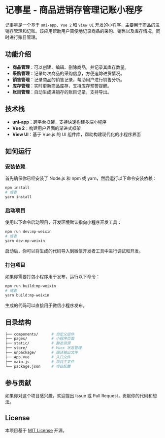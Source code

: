 
# 记事星 - 商品进销存管理记账小程序

记事星是一个基于 `uni-app`、`Vue 2` 和 `View UI` 开发的小程序，主要用于商品的进销存管理和记账。该应用帮助用户简便地记录商品的采购、销售以及库存情况，同时进行账目管理。

## 功能介绍

- **商品管理**：可以创建、编辑、删除商品，并记录其库存数量。
- **采购管理**：记录每次商品的采购信息，方便追踪进货情况。
- **销售管理**：记录商品的销售记录，帮助用户进行销售分析。
- **库存管理**：实时更新商品库存，支持库存预警提醒。
- **账目管理**：自动生成进销存的账目记录，支持导出。

## 技术栈

- **uni-app**：跨平台框架，支持快速构建多端小程序
- **Vue 2**：构建用户界面的渐进式框架
- **View UI**：基于 Vue.js 的 UI 组件库，帮助构建现代化的小程序界面

## 如何运行

### 安装依赖

首先确保你已经安装了 Node.js 和 npm 或 yarn，然后运行以下命令安装依赖：

```bash
npm install
# 或者
yarn install
```

### 启动项目

使用以下命令启动项目，开发环境默认指向小程序开发工具：

```bash
npm run dev:mp-weixin
# 或者
yarn dev:mp-weixin
```

启动后，你可以将生成的代码导入到微信开发者工具中进行调试和开发。

### 打包项目

如果你需要打包小程序用于发布，运行以下命令：

```bash
npm run build:mp-weixin
# 或者
yarn build:mp-weixin
```

生成的代码可以直接用于微信小程序发布。

## 目录结构

```bash
├── components/      # 自定义组件
├── pages/           # 小程序页面
├── static/          # 静态资源
├── store/           # Vuex 状态管理
├── unpackage/       # 编译输出文件
├── App.vue          # 入口文件
├── main.js          # 项目主文件
└── package.json     # 项目配置
```

## 参与贡献

如果你对这个项目感兴趣，欢迎提出 Issue 或 Pull Request，贡献你的代码和想法。

## License

本项目基于 [MIT License](./LICENSE) 开源。
